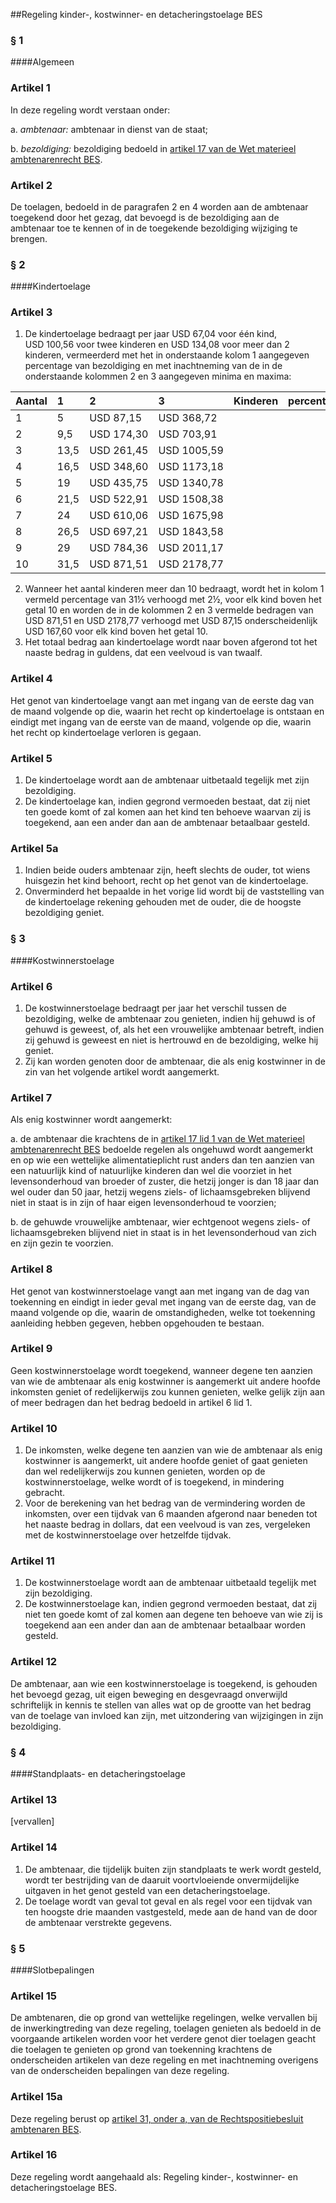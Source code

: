 <meta http-equiv='Content-Type' content='text/html; charset=utf-8' />

##Regeling kinder-, kostwinner- en detacheringstoelage BES

### §  1  

####Algemeen

### Artikel  1  

In deze regeling wordt verstaan onder: 

a. *ambtenaar:* ambtenaar in dienst van de staat;  

b. *bezoldiging:* bezoldiging bedoeld in [artikel 17 van de Wet materieel ambtenarenrecht BES](../../../../../../../../wet-BES/ambtenarenwet/bes/BWBR0028215/README.md).    

### Artikel  2  

De toelagen, bedoeld in de paragrafen 2 en 4 worden aan de ambtenaar toegekend door het gezag, dat bevoegd is de bezoldiging aan de ambtenaar toe te kennen of in de toegekende bezoldiging wijziging te brengen.  

### §  2  

####Kindertoelage

### Artikel  3  

1.  De kindertoelage bedraagt per jaar USD 67,04 voor één kind, USD 100,56 voor twee kinderen en USD 134,08 voor meer dan 2 kinderen, vermeerderd met het in onderstaande kolom 1 aangegeven percentage van bezoldiging en met inachtneming van de in de onderstaande kolommen 2 en 3 aangegeven minima en maxima:  

| Aantal  | 1  | 2  | 3  | Kinderen  | percentage  | minima  | maxima  |
|:---|:---|:---|:---|:---|:---|:---|:---|
| 1  | 5  | USD 87,15  | USD 368,72  |
| 2  | 9,5  | USD 174,30  | USD 703,91  |
| 3  | 13,5  | USD 261,45  | USD 1005,59  |
| 4  | 16,5  | USD 348,60  | USD 1173,18  |
| 5  | 19  | USD 435,75  | USD 1340,78  |
| 6  | 21,5  | USD 522,91  | USD 1508,38  |
| 7  | 24  | USD 610,06  | USD 1675,98  |
| 8  | 26,5  | USD 697,21  | USD 1843,58  |
| 9  | 29  | USD 784,36  | USD 2011,17  |
| 10  | 31,5  | USD 871,51  | USD 2178,77  |

2.  Wanneer het aantal kinderen meer dan 10 bedraagt, wordt het in kolom 1 vermeld percentage van 31½ verhoogd met 2½, voor elk kind boven het getal 10 en worden de in de kolommen 2 en 3 vermelde bedragen van USD 871,51 en USD 2178,77 verhoogd met USD 87,15 onderscheidenlijk USD 167,60 voor elk kind boven het getal 10.   
3.  Het totaal bedrag aan kindertoelage wordt naar boven afgerond tot het naaste bedrag in guldens, dat een veelvoud is van twaalf.   

### Artikel  4  

Het genot van kindertoelage vangt aan met ingang van de eerste dag van de maand volgende op die, waarin het recht op kindertoelage is ontstaan en eindigt met ingang van de eerste van de maand, volgende op die, waarin het recht op kindertoelage verloren is gegaan.  

### Artikel  5  

1.  De kindertoelage wordt aan de ambtenaar uitbetaald tegelijk met zijn bezoldiging.   
2.  De kindertoelage kan, indien gegrond vermoeden bestaat, dat zij niet ten goede komt of zal komen aan het kind ten behoeve waarvan zij is toegekend, aan een ander dan aan de ambtenaar betaalbaar gesteld.   

### Artikel  5a  

1.  Indien beide ouders ambtenaar zijn, heeft slechts de ouder, tot wiens huisgezin het kind behoort, recht op het genot van de kindertoelage.   
2.  Onverminderd het bepaalde in het vorige lid wordt bij de vaststelling van de kindertoelage rekening gehouden met de ouder, die de hoogste bezoldiging geniet.   

### §  3  

####Kostwinnerstoelage

### Artikel  6  

1.  De kostwinnerstoelage bedraagt per jaar het verschil tussen de bezoldiging, welke de ambtenaar zou genieten, indien hij gehuwd is of gehuwd is geweest, of, als het een vrouwelijke ambtenaar betreft, indien zij gehuwd is geweest en niet is hertrouwd en de bezoldiging, welke hij geniet.   
2.  Zij kan worden genoten door de ambtenaar, die als enig kostwinner in de zin van het volgende artikel wordt aangemerkt.   

### Artikel  7  

Als enig kostwinner wordt aangemerkt: 

a. de ambtenaar die krachtens de in [artikel 17 lid 1 van de Wet materieel ambtenarenrecht BES](../../../../../../../../wet-BES/ambtenarenwet/bes/BWBR0028215/README.md) bedoelde regelen als ongehuwd wordt aangemerkt en op wie een wettelijke alimentatieplicht rust anders dan ten aanzien van een natuurlijk kind of natuurlijke kinderen dan wel die voorziet in het levensonderhoud van broeder of zuster, die hetzij jonger is dan 18 jaar dan wel ouder dan 50 jaar, hetzij wegens ziels- of lichaamsgebreken blijvend niet in staat is in zijn of haar eigen levensonderhoud te voorzien;  

b. de gehuwde vrouwelijke ambtenaar, wier echtgenoot wegens ziels- of lichaamsgebreken blijvend niet in staat is in het levensonderhoud van zich en zijn gezin te voorzien.    

### Artikel  8  

Het genot van kostwinnerstoelage vangt aan met ingang van de dag van toekenning en eindigt in ieder geval met ingang van de eerste dag, van de maand volgende op die, waarin de omstandigheden, welke tot toekenning aanleiding hebben gegeven, hebben opgehouden te bestaan.  

### Artikel  9  

Geen kostwinnerstoelage wordt toegekend, wanneer degene ten aanzien van wie de ambtenaar als enig kostwinner is aangemerkt uit andere hoofde inkomsten geniet of redelijkerwijs zou kunnen genieten, welke gelijk zijn aan of meer bedragen dan het bedrag bedoeld in artikel 6 lid 1.  

### Artikel  10  

1.  De inkomsten, welke degene ten aanzien van wie de ambtenaar als enig kostwinner is aangemerkt, uit andere hoofde geniet of gaat genieten dan wel redelijkerwijs zou kunnen genieten, worden op de kostwinnerstoelage, welke wordt of is toegekend, in mindering gebracht.   
2.  Voor de berekening van het bedrag van de vermindering worden de inkomsten, over een tijdvak van 6 maanden afgerond naar beneden tot het naaste bedrag in dollars, dat een veelvoud is van zes, vergeleken met de kostwinnerstoelage over hetzelfde tijdvak.   

### Artikel  11  

1.  De kostwinnerstoelage wordt aan de ambtenaar uitbetaald tegelijk met zijn bezoldiging.   
2.  De kostwinnerstoelage kan, indien gegrond vermoeden bestaat, dat zij niet ten goede komt of zal komen aan degene ten behoeve van wie zij is toegekend aan een ander dan aan de ambtenaar betaalbaar worden gesteld.   

### Artikel  12  

De ambtenaar, aan wie een kostwinnerstoelage is toegekend, is gehouden het bevoegd gezag, uit eigen beweging en desgevraagd onverwijld schriftelijk in kennis te stellen van alles wat op de grootte van het bedrag van de toelage van invloed kan zijn, met uitzondering van wijzigingen in zijn bezoldiging.  

### §  4  

####Standplaats- en detacheringstoelage

### Artikel  13  

[vervallen]  

### Artikel  14  

1.  De ambtenaar, die tijdelijk buiten zijn standplaats te werk wordt gesteld, wordt ter bestrijding van de daaruit voortvloeiende onvermijdelijke uitgaven in het genot gesteld van een detacheringstoelage.   
2.  De toelage wordt van geval tot geval en als regel voor een tijdvak van ten hoogste drie maanden vastgesteld, mede aan de hand van de door de ambtenaar verstrekte gegevens.   

### §  5  

####Slotbepalingen

### Artikel  15  

De ambtenaren, die op grond van wettelijke regelingen, welke vervallen bij de inwerkingtreding van deze regeling, toelagen genieten als bedoeld in de voorgaande artikelen worden voor het verdere genot dier toelagen geacht die toelagen te genieten op grond van toekenning krachtens de onderscheiden artikelen van deze regeling en met inachtneming overigens van de onderscheiden bepalingen van deze regeling.  

### Artikel  15a  

Deze regeling berust op [artikel 31, onder a, van de Rechtspositiebesluit ambtenaren BES](../../../../../../../../AMvB-BES/rechtspositiebesluit/ambtenaren/bes/BWBR0028693/README.md).  

### Artikel  16  

Deze regeling wordt aangehaald als: Regeling kinder-, kostwinner- en detacheringstoelage BES.  

